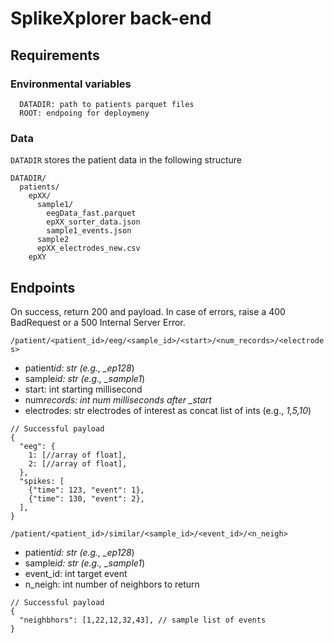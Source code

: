 # SplikeXplorer back-end

## Requirements

### Environmental variables

```
  DATADIR: path to patients parquet files
  ROOT: endpoing for deploymeny
```

### Data

`DATADIR` stores the patient data in the following structure

```
DATADIR/
  patients/
    epXX/
      sample1/
        eegData_fast.parquet
        epXX_sorter_data.json
        sample1_events.json
      sample2
      epXX_electrodes_new.csv
    epXY
```

## Endpoints

On success, return 200 and payload. In case of errors, raise a 400 BadRequest or
a 500 Internal Server Error.

`/patient/<patient_id>/eeg/<sample_id>/<start>/<num_records>/<electrodes>`

- patient*id: str (e.g., \_ep128*)
- sample*id: str (e.g., \_sample1*)
- start: int starting millisecond
- num*records: int num milliseconds after \_start*
- electrodes: str electrodes of interest as concat list of ints (e.g., _1,5,10_)

```
// Successful payload
{
  "eeg": {
    1: [//array of float],
    2: [//array of float],
  },
  "spikes: [
    {"time": 123, "event": 1},
    {"time": 130, "event": 2},
  ],
}
```

`/patient/<patient_id>/similar/<sample_id>/<event_id>/<n_neigh>`

- patient*id: str (e.g., \_ep128*)
- sample*id: str (e.g., \_sample1*)
- event_id: int target event
- n_neigh: int number of neighbors to return

```
// Successful payload
{
  "neighbhors": [1,22,12,32,43], // sample list of events
}
```
